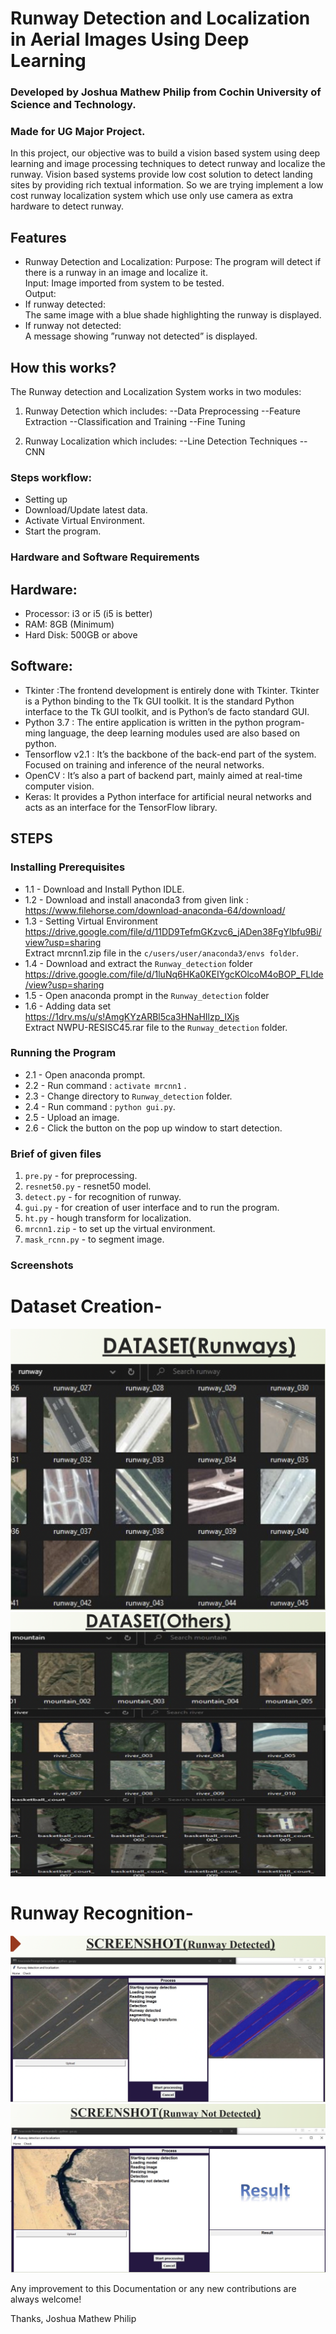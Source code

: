# Runway Detection and Localization in Aerial Images Using Deep Learning
### Developed by Joshua Mathew Philip from Cochin University of Science and Technology.
### Made for UG Major Project.

In this project, our objective was to build a vision based system using deep learning and image processing techniques to detect runway and localize the runway. Vision based systems provide low cost solution to detect landing sites by providing rich textual information. So we are trying implement a low cost runway localization system which use only use camera as extra hardware to detect runway.

## Features
- Runway Detection and Localization:
Purpose: The program will detect if there is a runway in an image and localize it.<br>
Input: Image imported from system to be tested.<br>
Output: 
- If runway detected:<br>
The same image with a blue shade highlighting the runway is displayed. <br>
- If runway not detected: <br>
A message showing ”runway not detected” is displayed. <br>

## How this works?
The Runway detection and Localization System works in two modules:
1. Runway Detection
which includes:
--Data Preprocessing
--Feature Extraction
--Classification and Training
--Fine Tuning

2. Runway Localization
which includes:
--Line Detection Techniques
--CNN

### Steps workflow:
- Setting up 
- Download/Update latest data.
- Activate Virtual Environment.
- Start the program. 

### Hardware and Software Requirements
## Hardware:
- Processor: i3 or i5 (i5 is better) 
- RAM: 8GB (Minimum)  
- Hard Disk: 500GB or above<br>
## Software:
- Tkinter :The frontend development is entirely done with Tkinter. Tkinter is a Python binding to the Tk GUI toolkit. It is the standard Python interface to the Tk GUI toolkit, and is Python’s de facto standard GUI.<br>
- Python 3.7 : The entire application is written in the python program- ming language, the deep learning modules used are also based on python.<br>
- Tensorflow v2.1 : It’s the backbone of the back-end part of the system. Focused on training and inference of the neural networks.<br>
- OpenCV : It’s also a part of backend part, mainly aimed at real-time computer vision.<br>
- Keras: It provides a Python interface for artificial neural networks and acts as an interface for the TensorFlow library.<br>

## STEPS

### Installing Prerequisites
- 1.1 - Download and Install Python IDLE.<br>
- 1.2 - Download and install anaconda3 from given link : 
https://www.filehorse.com/download-anaconda-64/download/ <br>
- 1.3 - Setting Virtual Environment 
https://drive.google.com/file/d/11DD9TefmGKzvc6_jADen38FgYlbfu9Bi/view?usp=sharing <br>
Extract mrcnn1.zip file in the `c/users/user/anaconda3/envs folder`.<br>
- 1.4 - Download and extract the `Runway_detection` folder<br>
https://drive.google.com/file/d/1luNq6HKa0KEIYgcKOlcoM4oBOP_FLIde/view?usp=sharing
- 1.5 - Open anaconda prompt in the `Runway_detection` folder<br>
- 1.6 - Adding data set
https://1drv.ms/u/s!AmgKYzARBl5ca3HNaHIlzp_IXjs <br>
Extract NWPU-RESISC45.rar file to the `Runway_detection` folder.<br>

### Running the Program
- 2.1 - Open anaconda prompt.<br>
- 2.2 - Run command : `activate mrcnn1` .<br>
- 2.3 - Change directory to `Runway_detection` folder.<br>
- 2.4 - Run command : `python gui.py`.<br>
- 2.5 - Upload an image.
- 2.6 - Click the button on the pop up window to start detection.<br>


### Brief of given files
1. `pre.py` - for preprocessing.<br>
2. `resnet50.py` - resnet50 model.<br>
3. `detect.py` - for recognition of runway.<br>
4. `gui.py` - for creation of user interface and to run the program.<br>
5. `ht.py` - hough transform for localization.<br>
6. `mrcnn1.zip` - to set up the virtual environment.<br>
7. `mask_rcnn.py` - to segment image.<br>


### Screenshots
# Dataset Creation-
![Dataset Creation](/images/dr.png) <br>
![Dataset Creation](/images/dn.png) <br>
# Runway Recognition-
![Runway Recognition](/images/guid.png) <br>
![Runway Recognition](/images/guin.png) <br>


Any improvement to this Documentation or any new contributions are always welcome! 

Thanks,
Joshua Mathew Philip